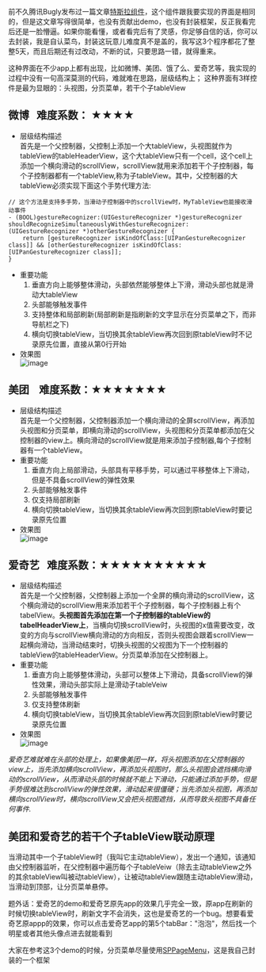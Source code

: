 
前不久腾讯Bugly发布过一篇文章[特斯拉组件](http://mp.weixin.qq.com/s/hBgvPBP12IQ1s65ru-paWw)，这个组件跟我要实现的界面是相同的，但是这文章写得很简单，也没有贡献出demo，也没有封装框架，反正我看完后还是一脸懵逼。如果你能看懂，或者看完后有了灵感，你足够自信的话，你可以去封装，我是自认菜鸟，封装这玩意儿难度真不是盖的，我写这3个程序都花了整整5天，而且后期还有过改动，不断的试，只要思路一错，就得重来。

这种界面在不少app上都有出现，比如微博、美团、饿了么、爱奇艺等，我实现的过程中没有一句高深莫测的代码，难就难在思路，层级结构上；
这种界面有3样控件是最为显眼的：头视图，分页菜单，若干个子tableView
## 微博    难度系数： ★★★★
* 层级结构描述    
首先是一个父控制器，父控制上添加一个大tableView，头视图就作为tableView的tableHeaderView，这个大tableView只有一个cell，这个cell上添加一个横向滑动的scrollView，scrollView就用来添加若干个子控制器，每个子控制器都有一个tableView,称为子tableView。其中，父控制器的大tableView必须实现下面这个手势代理方法:
```
// 这个方法是支持多手势，当滑动子控制器中的scrollView时，MyTableView也能接收滑动事件
- (BOOL)gestureRecognizer:(UIGestureRecognizer *)gestureRecognizer shouldRecognizeSimultaneouslyWithGestureRecognizer:(UIGestureRecognizer *)otherGestureRecognizer {
    return [gestureRecognizer isKindOfClass:[UIPanGestureRecognizer class]] && [otherGestureRecognizer isKindOfClass:[UIPanGestureRecognizer class]];
}
```
* 重要功能
    1. 垂直方向上能够整体滑动，头部依然能够整体上下滑，滑动头部也就是滑动大tableView
    2. 头部能够触发事件
    3. 支持整体和局部刷新(局部刷新是指刷新的文字显示在分页菜单之下，而非导航栏之下)
    4. 横向切换tableView，当切换其余tableView再次回到原tableView时不记录原先位置，直接从第0行开始
* 效果图   
![image](https://github.com/SPStore/HVScrollView/blob/master/微博.gif)
## 美团    难度系数：★★★★★★★
* 层级结构描述    
首先是一个父控制器，父控制器添加一个横向滑动的全屏scrollView，再添加头视图和分页菜单，即横向滑动的scrollView，头视图和分页菜单都添加在父控制器的view上。横向滑动的scrollView就是用来添加子控制器,每个子控制器有一个tableView。
* 重要功能
    1. 垂直方向上局部滑动，头部具有平移手势，可以通过平移整体上下滑动，但是不具备scrollView的弹性效果
    2. 头部能够触发事件
    3. 仅支持局部刷新
    4. 横向切换tableView，当切换其余tableView再次回到原tableView时要记录原先位置
* 效果图   
![image](https://github.com/SPStore/HVScrollView/blob/master/美团.gif)
## 爱奇艺    难度系数：★★★★★★★★★★
* 层级结构描述        
首先是一个父控制器，父控制器上添加一个全屏的横向滑动的scrollView，这个横向滑动的scrollView用来添加若干个子控制器，每个子控制器上有个tabelView。**头视图首先添加在第一个子控制器的tableView的tabelHeaderView上**，当横向切换scrollView时，头视图的x值需要改变，改变的方向与scrollView横向滑动的方向相反，否则头视图会跟着scrollView一起横向滑动，当滑动结束时，切换头视图的父视图为下一个控制器的tableView的tableHeaderView。分页菜单添加在父控制器上。
* 重要功能
    1. 垂直方向上能够整体滑动，头部可以整体上下滑动，具备scrollView的弹性效果，滑动头部实际上是滑动子tableVeiw
    2. 头部能够触发事件
    3. 仅支持整体刷新
    4. 横向切换tableView，当切换其余tableView再次回到原tableView时要记录原先位置
* 效果图   
![image](https://github.com/SPStore/HVScrollView/blob/master/爱奇艺.gif)

*爱奇艺难就难在头部的处理上，如果像美团一样，将头视图添加在父控制器的view上，当先添加横向scrollView，再添加头视图时，那么头视图会遮挡横向滑动的scrollView，从而滑动头部的时候就不能上下滑动，只能通过添加手势，但是手势很难达到scrollView的弹性效果，滑动起来很僵硬；当先添加头视图，再添加横向scrollView时，横向scrollView又会把头视图遮挡，从而导致头视图不具备任何事件.*

## 美团和爱奇艺的若干个子tableView联动原理
当滑动其中一个子tableView时（我叫它主动tableView），发出一个通知，该通知由父控制器监听，在父控制器中遍历每个子tableVeiw（除去主动tableView之外的其余tableView叫被动tableView），让被动tableView跟随主动tableView滑动，当滑动到顶部，让分页菜单悬停。

题外话：爱奇艺的demo和爱奇艺原先app的效果几乎完全一致，原app在刷新的时候切换tableView时，刷新文字不会消失，这也是爱奇艺的一个bug。想要看爱奇艺原appp的效果，你可以点击爱奇艺app的第5个tabBar："泡泡"，然后找一个明星或者其他头像点进去就能看到

大家在参考这3个demo的时候，分页菜单尽量使用[SPPageMenu](https://github.com/SPStore/SPPageMenu)，这是我自己封装的一个框架


